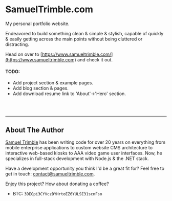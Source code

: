 # SamuelTrimble.com

My personal portfolio website.

Endeavored to build something clean & simple & stylish, capable of quickly & easily getting across the main points without being cluttered or distracting.

Head on over to [https://www.samueltrimble.com/](https://www.samueltrimble.com) and check it out.

#### TODO:
* Add project section & example pages.
* Add blog section & pages.
* Add download resume link to 'About'->'Hero' section.

<br>

<br>

<hr>

## About The Author

[Samuel Trimble](https://www.samueltrimble.com/) has been writing code for over 20 years on everything from mobile enterprise applications to custom website CMS architecture to interactive web-based kiosks to AAA video game user interfaces. Now, he specializes in full-stack development with Node.js & the .NET stack.

Have a development opportunity you think I'd be a great fit for? Feel free to get in touch: [contact@samueltrimble.com](mailto:contact@samueltrimble.com).

Enjoy this project? How about donating a coffee?
* BTC: `3DEGpi3CYVczDYHrtoEZ6YULSE31scnFso`
